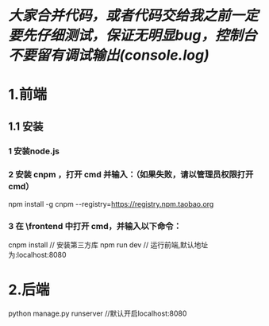 # ***大家合并代码，或者代码交给我之前一定要先仔细测试，保证无明显bug，控制台不要留有调试输出(console.log)***
# 1.前端
## 1.1 安装
### 1 安装node.js
### 2 安装 cnpm ，打开 cmd 并输入：（如果失败，请以管理员权限打开cmd）
npm install -g cnpm --registry=https://registry.npm.taobao.org
### 3 在 \frontend 中打开 cmd，并输入以下命令：
cnpm install // 安装第三方库 
npm run dev // 运行前端,默认地址为:localhost:8080

# 2.后端
python manage.py runserver //默认开启localhost:8080